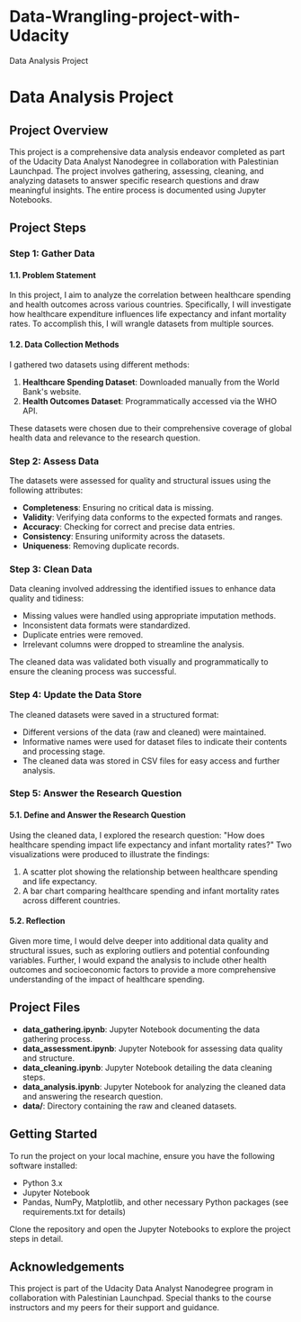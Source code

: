 # Data-Wrangling-project-with-Udacity
Data Analysis Project

# Data Analysis Project

## Project Overview
This project is a comprehensive data analysis endeavor completed as part of the Udacity Data Analyst Nanodegree in collaboration with Palestinian Launchpad. The project involves gathering, assessing, cleaning, and analyzing datasets to answer specific research questions and draw meaningful insights. The entire process is documented using Jupyter Notebooks.

## Project Steps

### Step 1: Gather Data
#### 1.1. Problem Statement
In this project, I aim to analyze the correlation between healthcare spending and health outcomes across various countries. Specifically, I will investigate how healthcare expenditure influences life expectancy and infant mortality rates. To accomplish this, I will wrangle datasets from multiple sources.

#### 1.2. Data Collection Methods
I gathered two datasets using different methods:
1. **Healthcare Spending Dataset**: Downloaded manually from the World Bank's website.
2. **Health Outcomes Dataset**: Programmatically accessed via the WHO API.

These datasets were chosen due to their comprehensive coverage of global health data and relevance to the research question.

### Step 2: Assess Data
The datasets were assessed for quality and structural issues using the following attributes:
- **Completeness**: Ensuring no critical data is missing.
- **Validity**: Verifying data conforms to the expected formats and ranges.
- **Accuracy**: Checking for correct and precise data entries.
- **Consistency**: Ensuring uniformity across the datasets.
- **Uniqueness**: Removing duplicate records.

### Step 3: Clean Data
Data cleaning involved addressing the identified issues to enhance data quality and tidiness:
- Missing values were handled using appropriate imputation methods.
- Inconsistent data formats were standardized.
- Duplicate entries were removed.
- Irrelevant columns were dropped to streamline the analysis.

The cleaned data was validated both visually and programmatically to ensure the cleaning process was successful.

### Step 4: Update the Data Store
The cleaned datasets were saved in a structured format:
- Different versions of the data (raw and cleaned) were maintained.
- Informative names were used for dataset files to indicate their contents and processing stage.
- The cleaned data was stored in CSV files for easy access and further analysis.

### Step 5: Answer the Research Question
#### 5.1. Define and Answer the Research Question
Using the cleaned data, I explored the research question: "How does healthcare spending impact life expectancy and infant mortality rates?" Two visualizations were produced to illustrate the findings:
1. A scatter plot showing the relationship between healthcare spending and life expectancy.
2. A bar chart comparing healthcare spending and infant mortality rates across different countries.

#### 5.2. Reflection
Given more time, I would delve deeper into additional data quality and structural issues, such as exploring outliers and potential confounding variables. Further, I would expand the analysis to include other health outcomes and socioeconomic factors to provide a more comprehensive understanding of the impact of healthcare spending.

## Project Files
- **data_gathering.ipynb**: Jupyter Notebook documenting the data gathering process.
- **data_assessment.ipynb**: Jupyter Notebook for assessing data quality and structure.
- **data_cleaning.ipynb**: Jupyter Notebook detailing the data cleaning steps.
- **data_analysis.ipynb**: Jupyter Notebook for analyzing the cleaned data and answering the research question.
- **data/**: Directory containing the raw and cleaned datasets.

## Getting Started
To run the project on your local machine, ensure you have the following software installed:
- Python 3.x
- Jupyter Notebook
- Pandas, NumPy, Matplotlib, and other necessary Python packages (see requirements.txt for details)

Clone the repository and open the Jupyter Notebooks to explore the project steps in detail.

## Acknowledgements
This project is part of the Udacity Data Analyst Nanodegree program in collaboration with Palestinian Launchpad. Special thanks to the course instructors and my peers for their support and guidance.

